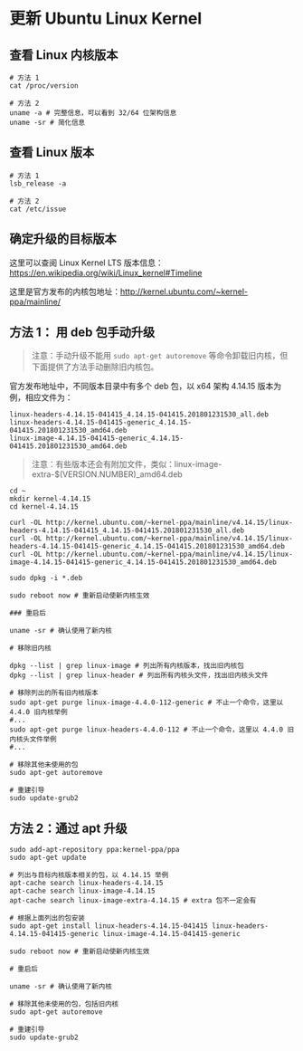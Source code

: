 # 更新 Ubuntu Linux Kernel

## 查看 Linux 内核版本

```shell
# 方法 1
cat /proc/version

# 方法 2
uname -a # 完整信息，可以看到 32/64 位架构信息
uname -sr # 简化信息
```

## 查看 Linux 版本

```shell
# 方法 1
lsb_release -a

# 方法 2
cat /etc/issue
```

## 确定升级的目标版本

这里可以查阅 Linux Kernel LTS 版本信息：https://en.wikipedia.org/wiki/Linux_kernel#Timeline

这里是官方发布的内核包地址：http://kernel.ubuntu.com/~kernel-ppa/mainline/

## 方法 1： 用 deb 包手动升级

> 注意：手动升级不能用 `sudo apt-get autoremove` 等命令卸载旧内核，但下面提供了方法手动删除旧内核包。

官方发布地址中，不同版本目录中有多个 deb 包，以 x64 架构 4.14.15 版本为例，相应文件为：

```plain
linux-headers-4.14.15-041415_4.14.15-041415.201801231530_all.deb
linux-headers-4.14.15-041415-generic_4.14.15-041415.201801231530_amd64.deb
linux-image-4.14.15-041415-generic_4.14.15-041415.201801231530_amd64.deb
```

> 注意：有些版本还会有附加文件，类似：linux-image-extra-$(VERSION.NUMBER)_amd64.deb

```shell
cd ~
mkdir kernel-4.14.15
cd kernel-4.14.15

curl -OL http://kernel.ubuntu.com/~kernel-ppa/mainline/v4.14.15/linux-headers-4.14.15-041415_4.14.15-041415.201801231530_all.deb
curl -OL http://kernel.ubuntu.com/~kernel-ppa/mainline/v4.14.15/linux-headers-4.14.15-041415-generic_4.14.15-041415.201801231530_amd64.deb
curl -OL http://kernel.ubuntu.com/~kernel-ppa/mainline/v4.14.15/linux-image-4.14.15-041415-generic_4.14.15-041415.201801231530_amd64.deb

sudo dpkg -i *.deb

sudo reboot now # 重新启动使新内核生效

### 重启后

uname -sr # 确认使用了新内核

# 移除旧内核

dpkg --list | grep linux-image # 列出所有内核版本，找出旧内核包
dpkg --list | grep linux-header # 列出所有内核头文件，找出旧内核头文件

# 移除列出的所有旧内核版本
sudo apt-get purge linux-image-4.4.0-112-generic # 不止一个命令，这里以 4.4.0 旧内核举例
#...
sudo apt-get purge linux-headers-4.4.0-112 # 不止一个命令，这里以 4.4.0 旧内核头文件举例
#...

# 移除其他未使用的包
sudo apt-get autoremove

# 重建引导
sudo update-grub2
```

## 方法 2：通过 apt 升级

```shell
sudo add-apt-repository ppa:kernel-ppa/ppa
sudo apt-get update

# 列出与目标内核版本相关的包，以 4.14.15 举例
apt-cache search linux-headers-4.14.15
apt-cache search linux-image-4.14.15
apt-cache search linux-image-extra-4.14.15 # extra 包不一定会有

# 根据上面列出的包安装
sudo apt-get install linux-headers-4.14.15-041415 linux-headers-4.14.15-041415-generic linux-image-4.14.15-041415-generic

sudo reboot now # 重新启动使新内核生效

# 重启后

uname -sr # 确认使用了新内核

# 移除其他未使用的包，包括旧内核
sudo apt-get autoremove

# 重建引导
sudo update-grub2
```

